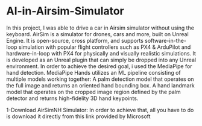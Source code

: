 # AI-in-Airsim-Simulator
In this project, I was able to drive a car in Airsim simulator without using the keyboard. 
AirSim is a simulator for drones, cars and more, built on Unreal Engine. It is open-source, cross platform, and supports software-in-the-loop simulation with popular flight controllers such as PX4 & ArduPilot and hardware-in-loop with PX4 for physically and visually realistic simulations. It is developed as an Unreal plugin that can simply be dropped into any Unreal environment.
In order to achieve the desired goal, i used the MediaPipe for hand detection. MediaPipe Hands utilizes an ML pipeline consisting of multiple models working together: A palm detection model that operates on the full image and returns an oriented hand bounding box. A hand landmark model that operates on the cropped image region defined by the palm detector and returns high-fidelity 3D hand keypoints. 

1-Download AirSimNH Simulator:
In order to achieve that, all you have to do is download it directly from this link provided by Microsoft
